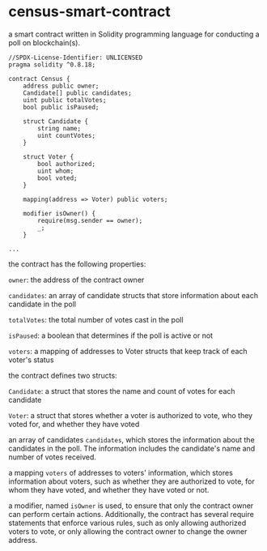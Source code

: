 # census-smart-contract

a smart contract written in Solidity programming language for conducting a poll on blockchain(s). 

```
//SPDX-License-Identifier: UNLICENSED
pragma solidity ^0.8.18;

contract Census {
    address public owner;
    Candidate[] public candidates;
    uint public totalVotes;
    bool public isPaused;

    struct Candidate {
        string name;
        uint countVotes;
    }

    struct Voter {
        bool authorized;
        uint whom;
        bool voted;
    }

    mapping(address => Voter) public voters;
    
    modifier isOwner() {
        require(msg.sender == owner);
        _;
    }

...

```

the contract has the following properties:

`owner`: the address of the contract owner

`candidates`: an array of candidate structs that store information about each candidate in the poll

`totalVotes`: the total number of votes cast in the poll

`isPaused`: a boolean that determines if the poll is active or not

`voters`: a mapping of addresses to Voter structs that keep track of each voter's status

the contract defines two structs:

`Candidate`: a struct that stores the name and count of votes for each candidate

`Voter`: a struct that stores whether a voter is authorized to vote, who they voted for, and whether they have voted

an array of candidates `candidates`, which stores the information about the candidates in the poll. The information includes the candidate's name and number of votes received.

a mapping `voters` of addresses to voters' information, which stores information about voters, such as whether they are authorized to vote, for whom they have voted, and whether they have voted or not.

a modifier, named `isOwner` is used, to ensure that only the contract owner can perform certain actions. Additionally, the contract has several require statements that enforce various rules, such as only allowing authorized voters to vote, or only allowing the contract owner to change the owner address.
